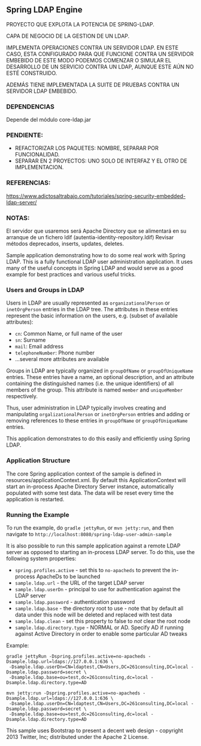 ## Spring LDAP Engine

PROYECTO QUE EXPLOTA LA POTENCIA DE SPRING-LDAP. 

CAPA DE NEGOCIO DE LA GESTION DE UN LDAP.

IMPLEMENTA OPERACIONES CONTRA UN SERVIDOR LDAP. 
EN ESTE CASO, ESTA CONFIGURADO PARA QUE FUNCIONE CONTRA UN SERVIDOR EMBEBIDO
DE ESTE MODO PODEMOS COMENZAR O SIMULAR EL DESARROLLO DE UN SERVICIO CONTRA UN LDAP, 
AUNQUE ESTE AÚN NO ESTÉ CONSTRUIDO. 

ADEMÁS TIENE IMPLEMENTADA LA SUITE DE PRUEBAS CONTRA UN SERVIDOR LDAP EMBEBIDO.

### DEPENDENCIAS
Depende del módulo core-ldap.jar

### PENDIENTE:
- REFACTORIZAR LOS PAQUETES: NOMBRE, SEPARAR POR FUNCIONALIDAD.
- SEPARAR EN 2 PROYECTOS: UNO SOLO DE INTERFAZ Y EL OTRO DE IMPLEMENTACION.

### REFERENCIAS:
https://www.adictosaltrabajo.com/tutoriales/spring-security-embedded-ldap-server/


### NOTAS:
El servidor que usaremos será Apache Directory que se alimentará en su arranque de un fichero ldif (autentia-identity-repository.ldif)
Revisar métodos deprecados, inserts, updates, deletes.

Sample application demonstrating how to do some real work with Spring LDAP. This is a fully functional LDAP user
administration application. It uses many of the useful concepts in Spring LDAP and would serve as a
good example for best practices and various useful tricks.

### Users and Groups in LDAP

Users in LDAP are usually represented as `organizationalPerson` or `inetOrgPerson` entries in the LDAP tree.
The attributes in these entries represent the basic information on the users, e.g. (subset of available attributes):

* `cn`: Common Name, or full name of the user
* `sn`: Surname
* `mail`: Email address
* `telephoneNumber`: Phone number
* ...several more attributes are available

Groups in LDAP are typically organized in `groupOfName` or `groupOfUniqueName` entries. These entries have a name,
an optional description, and an attribute containing the distinguished names (i.e. the unique identifiers) of all
members of the group. This attribute is named `member` and `uniqueMember` respectively.

Thus, user administration in LDAP typically involves creating and manipulating `orgalizationalPerson` or `inetOrgPerson`
entries and adding or removing references to these entries in `groupOfName` or `groupOfUniqueName` entries.

This application demonstrates to do this easily and efficiently using Spring LDAP.

### Application Structure

The core Spring application context of the sample is defined in resources/applicationContext.xml.
By default this ApplicationContext will start an in-process Apache Directory Server instance, automatically populated
with some test data. The data will be reset every time the application is restarted.

### Running the Example

To run the example, do `gradle jettyRun`, or `mvn jetty:run`, and then navigate to `http://localhost:8080/spring-ldap-user-admin-sample`

It is also possible to run this sample application against a remote LDAP server as opposed to starting an in-process
LDAP server. To do this, use the following system properties:

* `spring.profiles.active` - set this to `no-apacheds` to prevent the in-process ApacheDs to be launched
* `sample.ldap.url` - the URL of the target LDAP server
* `sample.ldap.userDn` - principal to use for authentication against the LDAP server
* `sample.ldap.password` - authentication password
* `sample.ldap.base` - the directory root to use - note that by default all data under this node will be deleted and replaced with test data
* `sample.ldap.clean` - set this property to false to *not* clear the root node
* `sample.ldap.directory.type` - NORMAL or AD. Specify AD if running against Active Directory in order to enable some particular AD tweaks

Example:

    gradle jettyRun -Dspring.profiles.active=no-apacheds -Dsample.ldap.url=ldaps://127.0.0.1:636 \
     -Dsample.ldap.userDn=CN=ldaptest,CN=Users,DC=261consulting,DC=local -Dsample.ldap.password=secret \
     -Dsample.ldap.base=ou=test,dc=261consulting,dc=local -Dsample.ldap.directory.type=AD

    mvn jetty:run -Dspring.profiles.active=no-apacheds -Dsample.ldap.url=ldaps://127.0.0.1:636 \
     -Dsample.ldap.userDn=CN=ldaptest,CN=Users,DC=261consulting,DC=local -Dsample.ldap.password=secret \
     -Dsample.ldap.base=ou=test,dc=261consulting,dc=local -Dsample.ldap.directory.type=AD

This sample uses Bootstrap to present a decent web design - copyright 2013 Twitter, Inc; distributed under the Apache 2 License.